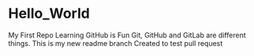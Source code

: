 # Hello_World
My First Repo
Learning GitHub is Fun
Git, GitHub and GitLab are different things.
This is my new readme branch
Created to test pull request

